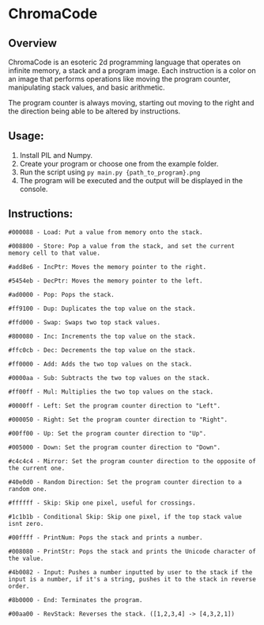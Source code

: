 # ChromaCode 

## Overview

ChromaCode is an esoteric 2d programming language that operates on infinite memory, a stack and a program image. Each instruction is a color on an image that performs operations like moving the program counter, manipulating stack values, and basic arithmetic.

The program counter is always moving, starting out moving to the right and the direction being able to be altered by instructions.


## Usage:
1. Install PIL and Numpy.
2. Create your program or choose one from the example folder.
3. Run the script using `py main.py {path_to_program}.png`
4. The program will be executed and the output will be displayed in the console.


## Instructions:
    #000088 - Load: Put a value from memory onto the stack.
    
    #008800 - Store: Pop a value from the stack, and set the current memory cell to that value.
    
    #add8e6 - IncPtr: Moves the memory pointer to the right.
    
    #5454eb - DecPtr: Moves the memory pointer to the left.
    
    #ad0000 - Pop: Pops the stack.
    
    #ff9100 - Dup: Duplicates the top value on the stack.
    
    #ffd000 - Swap: Swaps two top stack values.
    
    #800080 - Inc: Increments the top value on the stack.
    
    #ffc0cb - Dec: Decrements the top value on the stack.

    #ff0000 - Add: Adds the two top values on the stack.

    #0000aa - Sub: Subtracts the two top values on the stack.
    
    #ff00ff - Mul: Multiplies the two top values on the stack.
    
    #0000ff - Left: Set the program counter direction to "Left".
    
    #000050 - Right: Set the program counter direction to "Right".
    
    #00ff00 - Up: Set the program counter direction to "Up".
    
    #005000 - Down: Set the program counter direction to "Down".
    
    #c4c4c4 - Mirror: Set the program counter direction to the opposite of the current one.
    
    #40e0d0 - Random Direction: Set the program counter direction to a random one.
    
    #ffffff - Skip: Skip one pixel, useful for crossings.
    
    #1c1b1b - Conditional Skip: Skip one pixel, if the top stack value isnt zero.
    
    #00ffff - PrintNum: Pops the stack and prints a number.
    
    #008080 - PrintStr: Pops the stack and prints the Unicode character of the value.
    
    #4b0082 - Input: Pushes a number inputted by user to the stack if the input is a number, if it's a string, pushes it to the stack in reverse order.
    
    #8b0000 - End: Terminates the program.
    
    #00aa00 - RevStack: Reverses the stack. ([1,2,3,4] -> [4,3,2,1])